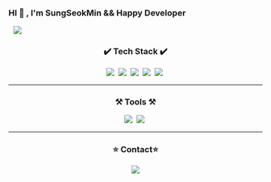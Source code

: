 ### HI 👋 , I'm SungSeokMin && Happy Developer
<a href="https://velog.io/@jkl1545">
    <img 
        src="http://img.shields.io/badge/-Internet Archive-000000?style=flat&logo=Internet Archive&link=https://instagram.com/sungstonemin"
        style="height : auto; margin-left : 10px; margin-right : 10px;"/>
</a>

<h3 align='center'>✔️ Tech Stack ✔️</h3> 
<p align="center">
<img src="https://img.shields.io/badge/-JavaScript-F7DF1E?style=flat-square&logo=JavaScript&logoColor=black" />&nbsp
<img src="https://img.shields.io/badge/-React-61DAFB?style=flat-square&logo=React&logoColor=white" />&nbsp
<img src="https://img.shields.io/badge/-Nodejs-339933?style=flat-square&logo=Node.js&logoColor=white" />&nbsp
<img src="https://img.shields.io/badge/-Express-000000?style=flat-square&logo=Express&logoColor=white" />&nbsp
<img src="https://img.shields.io/badge/-MySQL-4479A1?style=flat-square&logo=MySQL&logoColor=white" />&nbsp
</P>
<hr>

<h3 align='center'>⚒ Tools ⚒</h3> 
<p align="center">
<img src="https://img.shields.io/badge/-Visual Studio Code-007ACC?style=flat-square&logo=Visual Studio Code&logoColor=white" />&nbsp
<img src="https://img.shields.io/badge/-GitHub-181717?style=flat-square&logo=GitHub&logoColor=white" />&nbsp
</P>
<hr>

<h3 align='center'>⭐️ Contact⭐️️️</h3>


<p align="center">
<a href="https://instagram.com/sungstonemin">
    <img 
        src="http://img.shields.io/badge/-Instagram-white?style=flat&logo=Instagram&link=https://instagram.com/sungstonemin"
        style="height : auto; margin-left : 10px; margin-right : 10px;"/>
</a>
</p>
